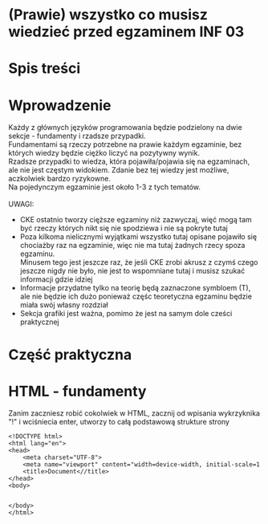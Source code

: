 <!DOCTYPE html>
<html lang="pl">
<head>
    <meta charset="UTF-8">
    <meta name="viewport" content="width=device-width, initial-scale=1.0">
    <link rel="stylesheet" type="text/css" href="https://github.com/JakRad21/inf-03/blob/main/style.css">
    <title>Poradnik inf 03</title>
</head>
<body>
    <h1 class="title">(Prawie) wszystko co musisz wiedzieć przed egzaminem INF 03</h1>
    <h1>Spis treści</h1>
    <h1>Wprowadzenie</h1>
    <p>Każdy z głównych języków programowania będzie podzielony na dwie sekcje - fundamenty i rzadsze przypadki. <br>
        Fundamentami są rzeczy potrzebne na prawie każdym egzaminie, bez których wiedzy będzie ciężko liczyć na pozytywny wynik.<br>
        Rzadsze przypadki to wiedza, która pojawiła/pojawia się na egzaminach, ale nie jest częstym widokiem. Zdanie bez tej wiedzy jest możliwe, aczkolwiek bardzo ryzykowne. <br>
        Na pojedynczym egzaminie jest około 1-3 z tych tematów. <br><br>
        UWAGI:
        <ul>
            <li>CKE ostatnio tworzy cięższe egzaminy niż zazwyczaj, więć mogą tam być rzeczy których nikt się nie spodziewa i nie są pokryte tutaj</li>
            <li>Poza kilkoma nielicznymi wyjątkami wszystko tutaj opisane pojawiło się chociażby raz na egzaminie, więc nie ma tutaj żadnych rzecy spoza egzaminu.<br>
          Minusem tego jest jeszcze raz, że jeśli CKE zrobi akrusz z czymś czego jeszcze nigdy nie było, nie jest to wspomniane tutaj i musisz szukać informacji gdzie idziej</li>
          <li>Informacje przydatne tylko na teorię będą zaznaczone symbloem (T), ale nie będzie ich dużo ponieważ częśc teoretyczna egzaminu będzie miała swój własny rozdział</li>
          <li>Sekcja grafiki jest ważna, pomimo że jest na samym dole cześci praktycznej</li>
        </ul></p>
        <h1 class="title">Część praktyczna</h1>
    <h1>HTML - fundamenty</h1>
    <p>Zanim zaczniesz robić cokolwiek w HTML, zacznij od wpisania wykrzyknika "!" i wciśniecia enter, utworzy to całą podstawową strukture strony</p>
    <code><pre>
&lt;!<span class="blu">DOCTYPE</span> <span class="cyn">html</span>&gt;
&lt;<span class="blu">html</span> <span class="cyn">lang</span>=<span class="org">"en"</span>&gt;
&lt;<span class="blu">head</span>&gt;
    &lt;<span class="blu">meta</span> <span class="cyn">charset</span>=<span class="org">"UTF-8"</span>&gt;
    &lt;<span class="blu">meta</span> <span class="cyn">name</span>=<span class="org">"viewport"</span> <span class="cyn">content</span>=<span class="org">"width=device-width, initial-scale=1.0"</span>&gt;
    &lt;<span class="blu">title</span>&gt;Document&lt;/<span class="blu">/title</span>&gt;
&lt;/<span class="blu">head</span>&gt;
&lt;<span class="blu">body</span>&gt;

&lt;/<span class="blu">body</span>&gt;
&lt;/<span class="blu">html</span>&gt;
</pre></code>
</body>
</html>

